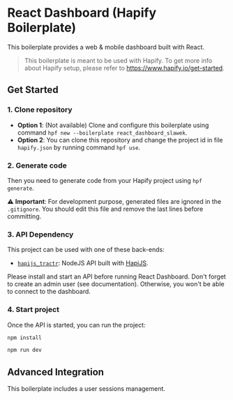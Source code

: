 # React Dashboard (Hapify Boilerplate)

This boilerplate provides a web & mobile dashboard built with React.

> This boilerplate is meant to be used with Hapify. To get more info about Hapify setup, please refer to https://www.hapify.io/get-started.

## Get Started

### 1. Clone repository

-   **Option 1**: (Not available) Clone and configure this boilerplate using command `hpf new --boilerplate react_dashboard_slawek`.
-   **Option 2**: You can clone this repository and change the project id in file `hapify.json` by running command `hpf use`.

### 2. Generate code

Then you need to generate code from your Hapify project using `hpf generate`.

⚠️ **Important**: For development purpose, generated files are ignored in the `.gitignore`. You should edit this file and remove the last lines before committing.

### 3. API Dependency

This project can be used with one of these back-ends:

-   [`hapijs_tractr`](https://github.com/Tractr/boilerplate-hapijs): NodeJS API built with [HapiJS](https://hapi.dev/).

Please install and start an API before running React Dashboard.
Don't forget to create an admin user (see documentation). Otherwise, you won't be able to connect to the dashboard.

### 4. Start project

Once the API is started, you can run the project:

```bash
npm install
```

```bash
npm run dev
```

## Advanced Integration

This boilerplate includes a user sessions management.
